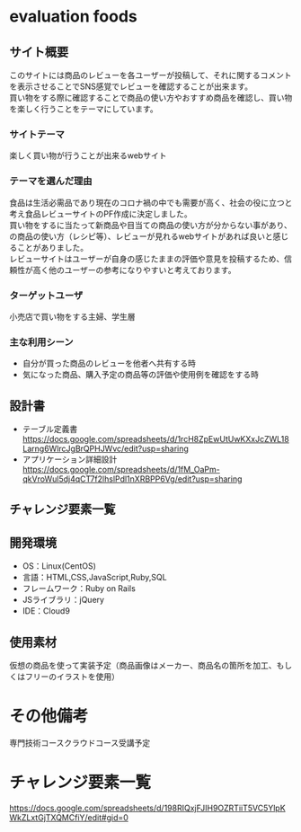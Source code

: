 # evaluation foods

## サイト概要
このサイトには商品のレビューを各ユーザーが投稿して、それに関するコメントを表示させることでSNS感覚でレビューを確認することが出来ます。  
買い物をする際に確認することで商品の使い方やおすすめ商品を確認し、買い物を楽しく行うことをテーマにしています。  

### サイトテーマ
楽しく買い物が行うことが出来るwebサイト

### テーマを選んだ理由
食品は生活必需品であり現在のコロナ禍の中でも需要が高く、社会の役に立つと考え食品レビューサイトのPF作成に決定しました。  
買い物をするに当たって新商品や目当ての商品の使い方が分からない事があり、の商品の使い方（レシピ等）、レビューが見れるwebサイトがあれば良いと感じることがありました。  
レビューサイトはユーザーが自身の感じたままの評価や意見を投稿するため、信頼性が高く他のユーザーの参考になりやすいと考えております。  


### ターゲットユーザ
小売店で買い物をする主婦、学生層

### 主な利用シーン
- 自分が買った商品のレビューを他者へ共有する時
- 気になった商品、購入予定の商品等の評価や使用例を確認をする時

## 設計書
- テーブル定義書  
https://docs.google.com/spreadsheets/d/1rcH8ZpEwUtUwKXxJcZWL18Larng6WlrcJgBrQPHJWvc/edit?usp=sharing
- アプリケーション詳細設計  
https://docs.google.com/spreadsheets/d/1fM_OaPm-qkVroWul5dj4qCT7f2lhslPdl1nXRBPP6Vg/edit?usp=sharing

## チャレンジ要素一覧

## 開発環境
- OS：Linux(CentOS)
- 言語：HTML,CSS,JavaScript,Ruby,SQL
- フレームワーク：Ruby on Rails
- JSライブラリ：jQuery
- IDE：Cloud9

## 使用素材
仮想の商品を使って実装予定（商品画像はメーカー、商品名の箇所を加工、もしくはフリーのイラストを使用）

# その他備考
専門技術コースクラウドコース受講予定

# チャレンジ要素一覧
https://docs.google.com/spreadsheets/d/198RIQxjFJIH9OZRTiiT5VC5YlpKWkZLxtGjTXQMCfiY/edit#gid=0